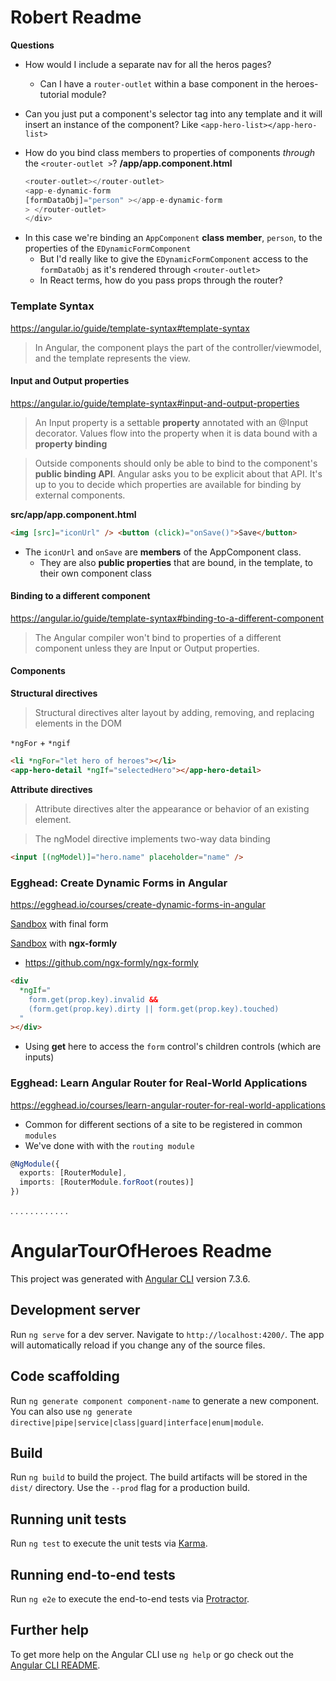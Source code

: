 # Robert Readme

**Questions**

- How would I include a separate nav for all the heros pages?

  - Can I have a `router-outlet` within a base component in the heroes-tutorial module?

- Can you just put a component's selector tag into any template and it will insert an instance of the component? Like `<app-hero-list></app-hero-list>`

- How do you bind class members to properties of components _through_ the
  `<router-outlet >`? **/app/app.component.html**

  ```ts
  <router-outlet></router-outlet>
  <app-e-dynamic-form
  [formDataObj]="person" ></app-e-dynamic-form
  > </router-outlet>
  </div>
  ```

* In this case we're binding an `AppComponent` **class member**, `person`, to the properties of the `EDynamicFormComponent`
  - But I'd really like to give the `EDynamicFormComponent` access to the `formDataObj` as it's rendered through `<router-outlet>`
  - In React terms, how do you pass props through the router?

### Template Syntax

https://angular.io/guide/template-syntax#template-syntax

> In Angular, the component plays the part of the controller/viewmodel, and the template represents the view.

#### Input and Output properties

https://angular.io/guide/template-syntax#input-and-output-properties

> An Input property is a settable **property** annotated with an @Input decorator. Values flow into the property when it is data bound with a **property binding**

> Outside components should only be able to bind to the component's **public binding API**. Angular asks you to be explicit about that API. It's up to you to decide which properties are available for binding by external components.

**src/app/app.component.html**

```html
<img [src]="iconUrl" /> <button (click)="onSave()">Save</button>
```

- The `iconUrl` and `onSave` are **members** of the AppComponent class.
  - They are also **public properties** that are bound, in the template, to their own component class

#### Binding to a different component

https://angular.io/guide/template-syntax#binding-to-a-different-component

> The Angular compiler won't bind to properties of a different component unless they are Input or Output properties.

#### Components

**Structural directives**

> Structural directives alter layout by adding, removing, and replacing elements in the DOM

`*ngFor` + `*ngif`

```html
<li *ngFor="let hero of heroes"></li>
<app-hero-detail *ngIf="selectedHero"></app-hero-detail>
```

**Attribute directives**

> Attribute directives alter the appearance or behavior of an existing element.

> The ngModel directive implements two-way data binding

```html
<input [(ngModel)]="hero.name" placeholder="name" />
```

### Egghead: Create Dynamic Forms in Angular

https://egghead.io/courses/create-dynamic-forms-in-angular

[Sandbox](https://codesandbox.io/s/github/eggheadio-projects/create-dynamic-forms-in-angular/tree/06-angular-add-validation-to-dynamic-forms-in-angular/?from-embed) with final form

[Sandbox](https://codesandbox.io/s/github/eggheadio-projects/create-dynamic-forms-in-angular/tree/07-angular-create-a-dynamic-angular-form-with-ngx-formly/?from-embed) with **ngx-formly**

- https://github.com/ngx-formly/ngx-formly

```html
<div
  *ngIf="
    form.get(prop.key).invalid &&
    (form.get(prop.key).dirty || form.get(prop.key).touched)
  "
></div>
```

- Using **get** here to access the `form` control's children controls (which are inputs)

### Egghead: Learn Angular Router for Real-World Applications

https://egghead.io/courses/learn-angular-router-for-real-world-applications

- Common for different sections of a site to be registered in common `modules`
- We've done with with the `routing module`

```ts
@NgModule({
  exports: [RouterModule],
  imports: [RouterModule.forRoot(routes)]
})
```

.
.
.
.
.
.
.
.
.
.
.
.

# AngularTourOfHeroes Readme

This project was generated with [Angular CLI](https://github.com/angular/angular-cli) version 7.3.6.

## Development server

Run `ng serve` for a dev server. Navigate to `http://localhost:4200/`. The app will automatically reload if you change any of the source files.

## Code scaffolding

Run `ng generate component component-name` to generate a new component. You can also use `ng generate directive|pipe|service|class|guard|interface|enum|module`.

## Build

Run `ng build` to build the project. The build artifacts will be stored in the `dist/` directory. Use the `--prod` flag for a production build.

## Running unit tests

Run `ng test` to execute the unit tests via [Karma](https://karma-runner.github.io).

## Running end-to-end tests

Run `ng e2e` to execute the end-to-end tests via [Protractor](http://www.protractortest.org/).

## Further help

To get more help on the Angular CLI use `ng help` or go check out the [Angular CLI README](https://github.com/angular/angular-cli/blob/master/README.md).

```

```

